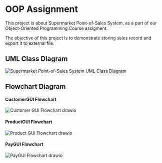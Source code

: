 # OOP Assignment

This project is about Supermarket Point-of-Sales System, as a part of our Object-Oriented Programming Course assigment.

The objective of this project is to demonstrate storing sales record and export it to external file.

## UML Class Diagram
![Supermarket Point-of-Sales System UML Class Diagram](https://user-images.githubusercontent.com/106331743/173238099-91e433cb-c7e0-4504-9317-4d49944d6dec.jpg)

## Flowchart Diagram
#### CustomerGUI Flowchart
![Customer GUI Flowchart drawio](https://user-images.githubusercontent.com/106331743/173238869-9af9f241-4413-4244-acd8-ea75237b52f0.png)

#### ProductGUI Flowchart
![Product GUI Flowchart drawio](https://user-images.githubusercontent.com/106331743/173238902-52a4f72a-ceb1-4520-8749-d203c367b5ec.png)

#### PayGUI Flowchart
![PayGUI Flowchart drawio](https://user-images.githubusercontent.com/106331743/173238877-2a77296c-8126-414b-8645-02538e6b46eb.png)
